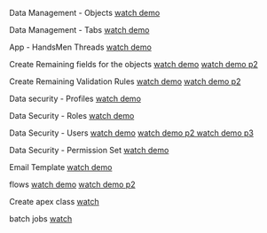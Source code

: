 Data Management - Objects
[watch demo](https://drive.google.com/file/d/1XpNtB18yEKwqtmuVeh5nrpa9kOuRFA0Q/view?usp=drive_link)

Data Management - Tabs
[watch demo](https://drive.google.com/file/d/1OG3GTlhKx3VTX6nE69ySLFfX7eNrQtOw/view?usp=drive_link)

App - HandsMen Threads
[watch demo](https://drive.google.com/file/d/1uO4ISc_8mj9r7fQYefObmzCcbX6ZYLtb/view?usp=drive_link)

Create Remaining fields for the objects
[watch demo](https://drive.google.com/file/d/15Zg5g-vcfe9aHGKljURWe2AbMRfqTwXv/view?usp=drive_link)
[watch demo p2](https://drive.google.com/file/d/1-c3aTGT_CeEgn73HZWZGZni-7NcjeqoZ/view?usp=drive_link)

Create Remaining Validation Rules
[watch demo](https://drive.google.com/file/d/1P1QydG-KioyQ-b1MvFhHmRxsIXUJkNj0/view?usp=drive_link)
[watch demo p2](https://drive.google.com/file/d/18-6UZocXaOSRMo1Jk9TvGQPulItHjGC-/view?usp=drive_link)

Data security - Profiles
[watch demo](https://drive.google.com/file/d/1BkusUOaFZsvXWahAoZaE2pRb1UWXoBGe/view?usp=sharing)

Data Security - Roles
[watch demo](https://drive.google.com/file/d/1Ci5Nyuewug9pGhJjlcUhGxeZJLLUU4vx/view?usp=drive_link)

Data Security - Users
[watch demo](https://drive.google.com/file/d/1_Pt4SI-g7JOdBehypBW-I9LKmYU55hUd/view?usp=drive_link)
[watch demo p2 ](https://drive.google.com/file/d/1Z_4qCuOGrcMIvFy5BWwcL0rZWBNgnzaV/view?usp=drive_link)
[watch demo p3 ](https://drive.google.com/file/d/17D0-jOjEBXmEKUzXro8uv_NO3qMHK9vE/view?usp=drive_link)

Data Security - Permission Set
[watch demo](https://drive.google.com/file/d/12-9J9Bp2Z1k44zXEJaCyf_aOsRzUeuVn/view?usp=drive_link)

Email Template
[watch demo](https://drive.google.com/file/d/11-43ljyWPvumj-Qa89FT4kVIXhs4n-Dl/view?usp=drive_link)


flows
[watch demo](https://drive.google.com/file/d/1Yf8_8Ob5PuaYajCMcUB2x1FmZGeRZqKI/view?usp=drive_link)
[watch demo p2](https://drive.google.com/file/d/1ZqunE-lXE_HHe7nQcJkSWjlYSj4LZa2H/view?usp=drive_link)

Create apex class
[watch](https://drive.google.com/file/d/1lRGL_0f-fOclVpx__xfoqUkDtTgmw-GG/view?usp=drive_link)

batch jobs
[watch](https://drive.google.com/file/d/1Da4FECCwSE3A-qY6y1bYAu_N12ht-ur2/view?usp=drive_link)

